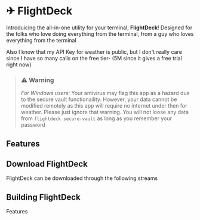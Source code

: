 # ✈ FlightDeck
Introduicing the all-in-one utility for your terminal, **FlightDeck**!
Designed for the folks who love doing everything from the terminal, from a guy who loves everything from the terminal

Also I know that my API Key for weather is public, but I don't really care since I have so many calls on the free tier- (5M since it gives a free trial right now)

> ### ⚠ Warning
> _For Windows users:_ Your antivirus may flag this app as a hazard due to the secure vault functionaility. However, your data cannot be modified remotely as this app will require no internet under then for weather. Please just ignore that warning. You will not loose any data from `flightdeck secure-vault` as long as you remember your password

## Features

## Download FlightDeck
FlightDeck can be downloaded through the following streams

## Building FlightDeck

Features